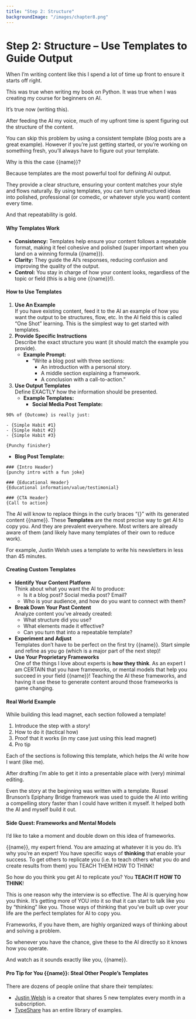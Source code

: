 ```yaml
---
title: "Step 2: Structure"
backgroundImage: "/images/chapter8.png"
---
```


# Step 2: Structure – Use Templates to Guide Output

When I’m writing content like this I spend a lot of time up front to ensure it starts off right. 

This was true when writing my book on Python. It was true when I was creating my course for beginners on AI. 

It’s true now (writing this). 

After feeding the AI my voice, much of my upfront time is spent figuring out the structure of the content. 

You can skip this problem by using a consistent template (blog posts are a great example). However if you’re just getting started, or you’re working on something fresh, you’ll always have to figure out your template.

Why is this the case {{name}}? 

Because templates are the most powerful tool for defining AI output. 

They provide a clear structure, ensuring your content matches your style and flows naturally. By using templates, you can turn unstructured ideas into polished, professional (or comedic, or whatever style you want) content every time.

And that repeatability is gold.

#### Why Templates Work

* **Consistency:** Templates help ensure your content follows a repeatable format, making it feel cohesive and polished (super important when you land on a winning formula {{name}}).  
* **Clarity:** They guide the AI’s responses, reducing confusion and improving the quality of the output.  
* **Control:** You stay in charge of how your content looks, regardless of the topic or field (this is a big one {{name}}!).

#### How to Use Templates

1. **Use An Example**  
   If you have existing content, feed it to the AI an example of how you want the output to be structures, flow, etc. In the AI field this is called “One Shot” learning. This is the simplest way to get started with templates.  
2. **Provide Specific Instructions**  
   Describe the exact structure you want (it should match the example you provide).  
   * **Example Prompt:**  
     * “Write a blog post with three sections:  
       * An introduction with a personal story.  
       * A middle section explaining a framework.  
       * A conclusion with a call-to-action.”  
3. **Use Output Templates**  
   Define EXACTLY how the information should be presented.  
   * **Example Templates:**  
     * **Social Media Post Template:**

```
90% of {Outcome} is really just:

- {Simple Habit #1}  
- {Simple Habit #2}  
- {Simple Habit #3}

{Punchy finisher}
```

* **Blog Post Template:**

```
### {Intro Header}  
{punchy intro with a fun joke}

### {Educational Header}  
{Educational information/value/testimonial}

### {CTA Header}  
{Call to action}
```

The AI will know to replace things in the curly braces “{}” with its generated content {{name}}. These **Templates** are the most precise way to get AI to copy you. And they are prevalent everywhere. Most writers are already aware of them (and likely have many templates of their own to reduce work).

For example, Justin Welsh uses a template to write his newsletters in less than 45 minutes.

#### Creating Custom Templates

* **Identify Your Content Platform**  
  Think about what you want the AI to produce:  
  * Is it a blog post? Social media post? Email?  
  * Who is your audience, and how do you want to connect with them?  
* **Break Down Your Past Content**  
  Analyze content you’ve already created:  
  * What structure did you use?  
  * What elements made it effective?  
  * Can you turn that into a repeatable template?  
* **Experiment and Adjust**  
  Templates don’t have to be perfect on the first try {{name}}. Start simple and refine as you go (which is a major part of the next step)\!  
* **Use Your Proprietary Frameworks**  
  One of the things I love about experts is **how they think**. As an expert I am CERTAIN that you have frameworks, or mental models that help you succeed in your field {{name}}! Teaching the AI these frameworks, and having it use these to generate content around those frameworks is game changing.

#### Real World Example

While building this lead magnet, each section followed a template!

1. Introduce the step with a story!  
2. How to do it (tactical how)  
3. Proof that it works (in my case just using this lead magnet)  
4. Pro tip

Each of the sections is following this template, which helps the AI write how I want (like me).

After drafting I’m able to get it into a presentable place with (very) minimal editing.

Even the story at the beginning was written with a template. Russel Brunson’s Epiphany Bridge framework was used to guide the AI into writing a compelling story faster than I could have written it myself. It helped both the AI and myself build it out.

#### Side Quest: Frameworks and Mental Models

I’d like to take a moment and double down on this idea of frameworks.

{{name}}, my expert friend. You are amazing at whatever it is you do. It’s why you’re an expert! You have specific ways of **thinking** that enable your success. To get others to replicate you (i.e. to teach others what you do and create results from them) you TEACH THEM HOW TO THINK!

So how do you think you get AI to replicate you? You **TEACH IT HOW TO THINK**!

This is one reason why the interview is so effective. The AI is querying how you think. It’s getting more of YOU into it so that it can start to talk like you by “thinking” like you. Those ways of thinking that you’ve built up over your life are the perfect templates for AI to copy you.

Frameworks, if you have them, are highly organized ways of thinking about and solving a problem. 

So whenever you have the chance, give these to the AI directly so it knows how you operate.

And watch as it sounds exactly like you, {{name}}.

#### Pro Tip for You {{name}}: Steal Other People’s Templates

There are dozens of people online that share their templates:

- [Justin Welsh](https://www.justinwelsh.me/) is a creator that shares 5 new templates every month in a subscription.  
- [TypeShare](https://typeshare.co/) has an entire library of examples.